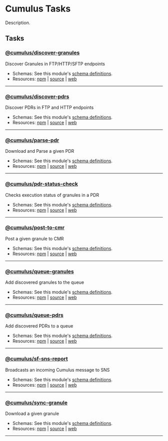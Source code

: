 # Cumulus Tasks

Description.

## Tasks

### [@cumulus/discover-granules](https://github.com/cumulus-nasa/cumulus#readme)
Discover Granules in FTP/HTTP/SFTP endpoints

- Schemas: See this module's [schema definitions](git+https://github.com/cumulus-nasa/cumulus.gitschemas).
- Resources: [npm](https://npmjs.com/packages/@cumulus/discover-granules) | [source](git+https://github.com/cumulus-nasa/cumulus.git) | [web](https://github.com/cumulus-nasa/cumulus#readme)

---

### [@cumulus/discover-pdrs](https://github.com/cumulus-nasa/cumulus#readme)
Discover PDRs in FTP and HTTP endpoints

- Schemas: See this module's [schema definitions](git+https://github.com/cumulus-nasa/cumulus.gitschemas).
- Resources: [npm](https://npmjs.com/packages/@cumulus/discover-pdrs) | [source](git+https://github.com/cumulus-nasa/cumulus.git) | [web](https://github.com/cumulus-nasa/cumulus#readme)

---

### [@cumulus/parse-pdr](https://github.com/cumulus-nasa/cumulus#readme)
Download and Parse a given PDR

- Schemas: See this module's [schema definitions](git+https://github.com/cumulus-nasa/cumulus.gitschemas).
- Resources: [npm](https://npmjs.com/packages/@cumulus/parse-pdr) | [source](git+https://github.com/cumulus-nasa/cumulus.git) | [web](https://github.com/cumulus-nasa/cumulus#readme)

---

### [@cumulus/pdr-status-check](https://github.com/cumulus-nasa/cumulus#readme)
Checks execution status of granules in a PDR

- Schemas: See this module's [schema definitions](git+https://github.com/cumulus-nasa/cumulus.gitschemas).
- Resources: [npm](https://npmjs.com/packages/@cumulus/pdr-status-check) | [source](git+https://github.com/cumulus-nasa/cumulus.git) | [web](https://github.com/cumulus-nasa/cumulus#readme)

---

### [@cumulus/post-to-cmr](https://github.com/cumulus-nasa/cumulus#readme)
Post a given granule to CMR

- Schemas: See this module's [schema definitions](git+https://github.com/cumulus-nasa/cumulus.gitschemas).
- Resources: [npm](https://npmjs.com/packages/@cumulus/post-to-cmr) | [source](git+https://github.com/cumulus-nasa/cumulus.git) | [web](https://github.com/cumulus-nasa/cumulus#readme)

---

### [@cumulus/queue-granules](https://github.com/cumulus-nasa/cumulus#readme)
Add discovered granules to the queue

- Schemas: See this module's [schema definitions](git+https://github.com/cumulus-nasa/cumulus.gitschemas).
- Resources: [npm](https://npmjs.com/packages/@cumulus/queue-granules) | [source](git+https://github.com/cumulus-nasa/cumulus.git) | [web](https://github.com/cumulus-nasa/cumulus#readme)

---

### [@cumulus/queue-pdrs](https://github.com/cumulus-nasa/cumulus#readme)
Add discovered PDRs to a queue

- Schemas: See this module's [schema definitions](git+https://github.com/cumulus-nasa/cumulus.gitschemas).
- Resources: [npm](https://npmjs.com/packages/@cumulus/queue-pdrs) | [source](git+https://github.com/cumulus-nasa/cumulus.git) | [web](https://github.com/cumulus-nasa/cumulus#readme)

---

### [@cumulus/sf-sns-report](https://github.com/cumulus-nasa/cumulus#readme)
Broadcasts an incoming Cumulus message to SNS

- Schemas: See this module's [schema definitions](git+https://github.com/cumulus-nasa/cumulus.gitschemas).
- Resources: [npm](https://npmjs.com/packages/@cumulus/sf-sns-report) | [source](git+https://github.com/cumulus-nasa/cumulus.git) | [web](https://github.com/cumulus-nasa/cumulus#readme)

---

### [@cumulus/sync-granule](https://github.com/cumulus-nasa/cumulus#readme)
Download a given granule

- Schemas: See this module's [schema definitions](git+https://github.com/cumulus-nasa/cumulus.gitschemas).
- Resources: [npm](https://npmjs.com/packages/@cumulus/sync-granule) | [source](git+https://github.com/cumulus-nasa/cumulus.git) | [web](https://github.com/cumulus-nasa/cumulus#readme)

---